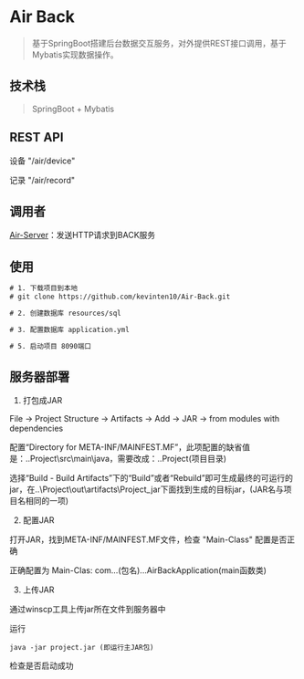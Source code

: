 # Air Back

> 基于SpringBoot搭建后台数据交互服务，对外提供REST接口调用，基于Mybatis实现数据操作。

## 技术栈

> SpringBoot + Mybatis

## REST API

设备 "/air/device"

记录 "/air/record"

## 调用者

[Air-Server](https://github.com/kevinten10/Air-Server)：发送HTTP请求到BACK服务

## 使用

```txt
# 1. 下载项目到本地
# git clone https://github.com/kevinten10/Air-Back.git

# 2. 创建数据库 resources/sql

# 3. 配置数据库 application.yml

# 5. 启动项目 8090端口
```

## 服务器部署

1. 打包成JAR

File -> Project Structure -> Artifacts -> Add -> JAR -> from modules with dependencies

配置“Directory for META-INF/MAINFEST.MF”，此项配置的缺省值是：..Project\src\main\java，需要改成：..Project(项目目录)

选择“Build - Build Artifacts”下的“Build”或者“Rebuild”即可生成最终的可运行的jar，在..\Project\out\artifacts\Project_jar下面找到生成的目标jar，(JAR名与项目名相同的一项)

2. 配置JAR

打开JAR，找到META-INF/MAINFEST.MF文件，检查 "Main-Class" 配置是否正确

正确配置为 Main-Clas: com...(包名)...AirBackApplication(main函数类)

3. 上传JAR

通过winscp工具上传jar所在文件到服务器中

运行 

    java -jar project.jar (即运行主JAR包)
    
检查是否启动成功